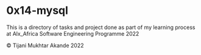 # 0x14-mysql

This is a directory of tasks and project done as part of my learning process at Alx_Africa Software Engineering Programme 2022

© Tijani Mukhtar Akande 2022
